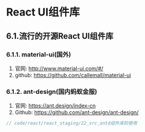 # React UI组件库

## 6.1.流行的开源React UI组件库

### 6.1.1. material-ui(国外)

1.	官网: http://www.material-ui.com/#/
2.	github: https://github.com/callemall/material-ui

### 6.1.2. ant-design(国内蚂蚁金服)

1.	官网: https://ant.design/index-cn
2.	Github: https://github.com/ant-design/ant-design/

```js
// code/react/react_staging/22_src_antd组件库的使用
```
